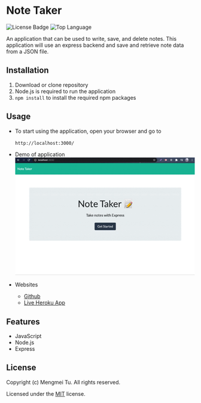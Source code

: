 # Note Taker

![License Badge](https://img.shields.io/github/license/mmeii/11-note-taker) ![Top Language](https://img.shields.io/github/languages/top/mmeii/11-note-taker)

An application that can be used to write, save, and delete notes. This application will use an express backend and save and retrieve note data from a JSON file.

## Installation

1. Download or clone repository
2. Node.js is required to run the application
3. `npm install` to install the required npm packages

## Usage

* To start using the application, open your browser and go to
  
  `http://localhost:3000/`

* Demo of application
  ![Note Taker Demo](./public/assets/note-taker-demo.gif)

* Websites
  * [Github](https://github.com/mmeii/11-note-taker)
  * [Live Heroku App](https://murmuring-falls-28433.herokuapp.com/)

## Features

* JavaScript
* Node.js
* Express

## License

  Copyright (c) Mengmei Tu. All rights reserved.
  
  Licensed under the [MIT](LICENSE) license.
  